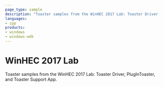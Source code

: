 ```yaml
---
page_type: sample
description: "Toaster samples from the WinHEC 2017 Lab: Toaster Driver, PlugInToaster, and Toaster Support App."
languages:
- cpp
products:
- windows
- windows-wdk
---
```




<!---
    name: WinHEC 2017 Lab
    platform: KMDF
    language: cpp
    category: Network
    description: WinHEC 2017 Lab
    samplefwlink: https://go.microsoft.com/fwlink/p/?linkid=869054
--->

# WinHEC 2017 Lab

Toaster samples from the WinHEC 2017 Lab: Toaster Driver, PlugInToaster, and Toaster Support App.